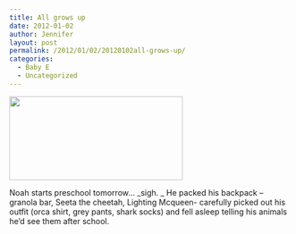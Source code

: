 ```yaml
---
title: All grows up
date: 2012-01-02
author: Jennifer
layout: post
permalink: /2012/01/02/20120102all-grows-up/
categories:
  - Baby E
  - Uncategorized
---
```

<a rel="attachment wp-att-1326" href="http://static.squarespace.com/static/50db6bb3e4b015296cd43789/50dfa5b1e4b0dc6320e0b5ea/50dfa5f0e4b0dc6320e0bd52/1356834288259/?format=original"><img title="OLYMPUS DIGITAL CAMERA" height="150" alt="" width="310" class="alignnone size-thumbnail wp-image-1326" src="http://static.squarespace.com/static/50db6bb3e4b015296cd43789/50dfa5b1e4b0dc6320e0b5ea/50dfa5b3e4b0dc6320e0b89a/1325537246000/?format=original" /></a>

Noah starts preschool tomorrow&#8230; _sigh. _ He packed his backpack &#8211; granola bar, Seeta the cheetah, Lighting Mcqueen- carefully picked out his outfit (orca shirt, grey pants, shark socks) and fell asleep telling his animals he&#8217;d see them after school.
